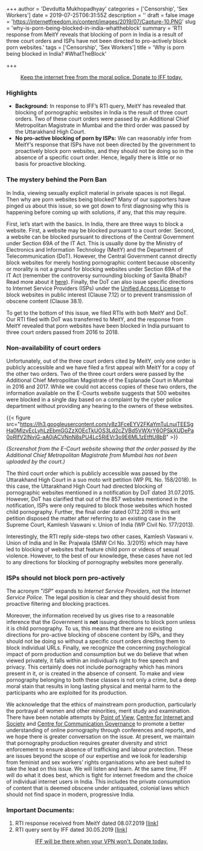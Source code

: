 +++
author = 'Devdutta Mukhopadhyay'
categories = ['Censorship', 'Sex Workers']
date = 2019-07-25T06:31:55Z
description = ''
draft = false
image = 'https://internetfreedom.in/content/images/2019/07/Capture-10.PNG'
slug = 'why-is-porn-being-blocked-in-india-whattheblock'
summary = 'RTI response from MeitY reveals that blocking of porn in India is a result of three court orders and ISPs have not been directed to pro-actively block porn websites.'
tags = ['Censorship', 'Sex Workers']
title = 'Why is porn being blocked in India? #WhatTheBlock'

+++




<div style="text-align:center;">
    <a href="https://internetfreedom.in/donate/" class="button">Keep the internet free from the moral police. Donate to IFF today.</a>
</div>



### Highlights

* ****Background**:** In response to IFF’s RTI query, MeitY has revealed that blocking of pornographic websites in India is the result of three court orders. Two of these court orders were passed by an Additional Chief Metropolitan Magistrate in Mumbai and the third order was passed by the Uttarakhand High Court.
* **No pro-active blocking of porn by ISPs:** We can reasonably infer from MeitY’s response that ISPs have not been directed by the government to proactively block porn websites, and they should not be doing so in the absence of a specific court order. Hence, legally there is little or no basis for proactive blocking.

### The mystery behind the Porn Ban

In India, viewing sexually explicit material in private spaces is not illegal. Then why are porn websites being blocked? Many of our supporters have pinged us about this issue, so we got down to first diagnosing why this is happening before coming up with solutions, if any, that this may require.

First, let’s start with the basics. In India, there are three ways to block a website. First, a website may be blocked pursuant to a court order. Second, a website can be blocked pursuant to directions of the Central Government under Section 69A of the IT Act. This is usually done by the Ministry of Electronics and Information Technology (MeitY) and the Department of Telecommunication (DoT). However, the Central Government cannot directly block websites for merely hosting pornographic content because obscenity or morality is not a ground for blocking websites under Section 69A of the IT Act (remember the controversy surrounding blocking of Savita Bhabi? Read more about it [here](https://timesofindia.indiatimes.com/india/Govt-cant-ban-porn-websites-for-obscenity/articleshow/5558110.cms)). Finally, the DoT can also issue specific directions to Internet Service Providers (ISPs) under the [Unified Access License](http://dot.gov.in/sites/default/files/Unified%20Licence_0.pdf) to block websites in public interest (Clause 7.12) or to prevent transmission of obscene content (Clause 38.1).

To get to the bottom of this issue, we filed RTIs with both MeitY and DoT. Our RTI filed with DoT was transferred to MeitY, and the response from MeitY revealed that porn websites have been blocked in India pursuant to three court orders passed from 2016 to 2018.



### Non-availability of court orders

Unfortunately, out of the three court orders cited by MeitY, only one order is publicly accessible and we have filed a first appeal with MeitY for a copy of the other two orders. Two of the three court orders were passed by the Additional Chief Metropolitan Magistrate of the Esplanade Court in Mumbai in 2016 and 2017. While we could not access copies of these two orders, the information available on the E-Courts website suggests that 500 websites were blocked in a single day based on a complaint by the cyber police department without providing any hearing to the owners of these websites. 

{{< figure src="https://lh3.googleusercontent.com/v8z3FceEYV2FKaYmTuLnuiTEESgHa0MlzvEcLyhLzEbmGGZzXOEcTkUOS3Ld2cZVBd5VWXrY6OPSkXUDePa0oRIfV2lNvjG-aA0jACVNnN8sPU4Lc5RiEVr3o9E6ML1zEtftU8bB" >}}

_(Screenshot from the E-Court website showing that the order passed by the Additional Chief Metropolitan Magistrate from Mumbai has not been uploaded by the court.)_

The third court order which is publicly accessible was passed by the Uttarakhand High Court in a suo moto writ petition (WP PIL No. 158/2018). In this case, the Uttarakhand High Court had directed blocking of pornographic websites mentioned in a notification by DoT dated 31.07.2015. However, DoT has clarified that out of the 857 websites mentioned in the notification, ISPs were only required to block those websites which hosted child pornography. Further, the final order dated 07.12.2018 in this writ petition disposed the matter after referring to an existing case in the Supreme Court, Kamlesh Vaswani v. Union of India (WP Civil No. 177/2013).

Interestingly, the RTI reply side-steps two other cases, Kamlesh Vaswani v. Union of India and In Re: Prajwala (SMW Crl No. 3/2015) which may have led to blocking of websites that feature child porn or videos of sexual violence. However, to the best of our knowledge, these cases have not led to any directions for blocking of pornography websites more generally.

### ISPs should not block porn pro-actively

The acronym "_ISP_" expands to _Internet Service Providers_, not the _Internet Service Police._ The legal position is clear and they should desist from proactive filtering and blocking practices.

Moreover, the information received by us gives rise to a reasonable inference that the Government is **not** issuing directions to block porn unless it is child pornography. To us, this means that there are no existing directions for pro-active blocking of obscene content by ISPs, and they should not be doing so without a specific court orders directing them to block individual URLs. Finally, we recognize the concerning psychological impact of porn production and consumption but we do believe that when viewed privately, it falls within an individual’s right to free speech and privacy. This certainly does not include pornography which has minors present in it, or is created in the absence of consent. To make and view pornography belonging to both these classes is not only a crime, but a deep moral stain that results in long lasting physical and mental harm to the participants who are exploited for its production.

We acknowledge that the ethics of mainstream porn production, particularly the portrayal of women and other minorities, merit study and examination. There have been notable attempts by [Point of View](http://pointofview.org/blog/erotics-india/porn-panic-ban-a-conversation-about-sexual-expression-pornography-sexual-exploitation-consent), [Centre for Internet and Society](https://cis-india.org/raw/histories-of-the-internet/blogs/law-video-technology/xxx-files-initial-encounters-with-the-unknown) and [Centre for Communication Governance](https://ccgnludelhi.wordpress.com/2014/05/03/whats-problematic-with-porn-ban/) to promote a better understanding of online pornography through conferences and reports, and we hope there is greater conversation on the issue. At present, we maintain that pornography production requires greater diversity and strict enforcement to ensure absence of trafficking and labour protection. These are issues beyond the scope of our expertise and we look for leadership from feminist and sex workers’ rights organisations who are best suited to take the lead on this issue. We will listen and learn. At the same time, IFF will do what it does best, which is fight for internet freedom and the choice of individual internet users in India. This includes the private consumption of content that is deemed obscene under antiquated, colonial laws which should not find space in modern, progressive India.

### Important Documents:

1. RTI response received from MeitY dated 08.07.2019 [[link](https://drive.google.com/open?id=11ZjE4Rzzf-EquweK7WkUYvR6FrfR1CGD)]
2. RTI query sent by IFF dated 30.05.2019 [[link](https://drive.google.com/file/d/1k6hecV5aSu-TgVeUpw7lNxU8Cu_hWCqA/view?usp=sharing)]

<div style="text-align:center;">
    <a href="https://internetfreedom.in/donate/" class="button">IFF will be there when your VPN won't. Donate today.</a>
</div>



